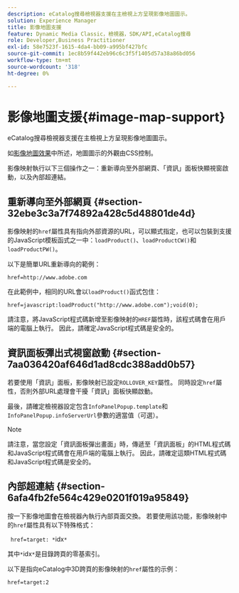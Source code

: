 ```yaml
---
description: eCatalog搜尋檢視器支援在主檢視上方呈現影像地圖圖示。
solution: Experience Manager
title: 影像地圖支援
feature: Dynamic Media Classic，檢視器，SDK/API,eCatalog搜尋
role: Developer,Business Practitioner
exl-id: 58e7523f-1615-4da4-bb09-a995bf427bfc
source-git-commit: 1ec8b59f442eb96c6c3f5f1405d57a38a86bd056
workflow-type: tm+mt
source-wordcount: '318'
ht-degree: 0%

---
```


# 影像地圖支援{#image-map-support}

eCatalog搜尋檢視器支援在主檢視上方呈現影像地圖圖示。

如[影像地圖效果](../../c-html5-s7-aem-asset-viewers/c-html5-20-ecatalog-viewer-about/c-html5-20-ecatalog-viewer-customizingviewer/r-html5-ecatalog-viewer-20-customize-imagemapeffect.md#reference-261df27d1ed145c882b26b88e33a0289)中所述，地圖圖示的外觀由CSS控制。

影像映射執行以下三個操作之一：重新導向至外部網頁、「資訊」面板快顯視窗啟動，以及內部超連結。

## 重新導向至外部網頁 {#section-32ebe3c3a7f74892a428c5d48801de4d}

影像映射的`href`屬性具有指向外部資源的URL，可以顯式指定，也可以包裝到支援的JavaScript模板函式之一中：`loadProduct()`、`loadProductCW()`和`loadProductPW()`。

以下是簡單URL重新導向的範例：

`href=http://www.adobe.com`

在此範例中，相同的URL會以`loadProduct()`函式包住：

`href=javascript:loadProduct("http://www.adobe.com");void(0);`

請注意，將JavaScript程式碼新增至影像映射的`HREF`屬性時，該程式碼會在用戶端的電腦上執行。 因此，請確定JavaScript程式碼是安全的。

## 資訊面板彈出式視窗啟動 {#section-7aa036420af646d1ad8cdc388add0b57}

若要使用「資訊」面板，影像映射已設定`ROLLOVER_KEY`屬性。 同時設定`href`屬性，否則外部URL處理會干擾「資訊」面板快顯啟動。

最後，請確定檢視器設定包含`InfoPanelPopup.template`和`InfoPanelPopup.infoServerUrl`參數的適當值（可選）。

>[!NOTE]
>
>請注意，當您設定「資訊面板彈出畫面」時，傳遞至「資訊面板」的HTML程式碼和JavaScript程式碼會在用戶端的電腦上執行。 因此，請確定這類HTML程式碼和JavaScript程式碼是安全的。

## 內部超連結 {#section-6afa4fb2fe564c429e0201f019a95849}

按一下影像地圖會在檢視器內執行內部頁面交換。 若要使用該功能，影像映射中的`href`屬性具有以下特殊格式：

` href=target: *`idx`*`

其中`*`idx`*`是目錄跨頁的零基索引。

以下是指向eCatalog中3D跨頁的影像映射的`href`屬性的示例：

`href=target:2`

